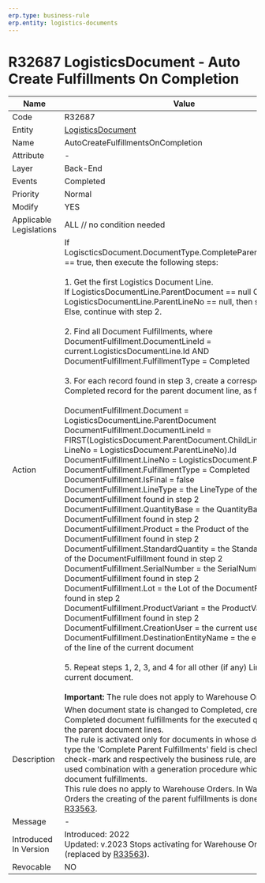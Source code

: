 ```yaml
---
erp.type: business-rule
erp.entity: logistics-documents
---
```


# R32687 LogisticsDocument - Auto Create Fulfillments On Completion 
| Name | Value |
| ---- | ----- |
| Code | R32687 |
| Entity | [LogisticsDocument](../reference/common-business-rules/logistics-documents.md) |
| Name | AutoCreateFulfillmentsOnCompletion |
| Attribute |- |
| Layer | Back-End                                        |
| Events | Completed |
| Priority | Normal |
| Modify | YES |
| Applicable Legislations | ALL // no condition needed |
| Action | If LogiscticsDocument.DocumentType.CompleteParentFulfillments == true, then execute the following steps: <br/><br/> 1. Get the first Logistics Document Line. <br/> If LogisticsDocumentLine.ParentDocument == null OR LogisticsDocumentLine.ParentLineNo == null, then skip this line. <br/> Else, continue with step 2. <br/><br/>2. Find all Document Fulfillments, where DocumentFulfillment.DocumentLineId = current.LogisticsDocumentLine.Id AND DocumentFulfillment.FulfillmentType = Completed<br/><br/>3. For each record found in step 3, create a corresponding Completed record for the parent document line, as follows:<br/><br/>DocumentFulfillment.Document = LogisticsDocumentLine.ParentDocument<br/>DocumentFulfillment.DocumentLineId = FIRST(LogisticsDocument.ParentDocument.ChildLines, where LineNo = LogisticsDocument.ParentLineNo).Id<br/>DocumentFulfillment.LineNo = LogisticsDocument.ParentLineNo<br/>DocumentFulfillment.FulfillmentType = Completed<br/>DocumentFulfillment.IsFinal = false<br/>DocumentFulfillment.LineType = the LineType of the DocumentFulfillment found in step 2<br/>DocumentFulfillment.QuantityBase = the QuantityBase of the DocumentFulfillment found in step 2<br/>DocumentFulfillment.Product = the Product of the DocumentFulfillment found in step 2<br/>DocumentFulfillment.StandardQuantity = the StandardQuantity of the DocumentFulfillment found in step 2<br/>DocumentFulfillment.SerialNumber = the SerialNumber of the DocumentFulfillment found in step 2<br/>DocumentFulfillment.Lot = the Lot of the DocumentFulfillment found in step 2<br/>DocumentFulfillment.ProductVariant = the ProductVariant of the DocumentFulfillment found in step 2 <br/>DocumentFulfillment.CreationUser = the current user <br/> DocumentFulfillment.DestinationEntityName = the entity name of the line of the current document <br/><br/> 5. Repeat steps 1, 2, 3, and 4 for all other (if any) Lines of the current document. <br/><br/>  **Important:** The rule does not apply to Warehouse Orders.|
| Description | When document state is changed to Completed, creates Completed document fulfillments for the executed quantities of the parent document lines. <br/> The rule is activated only for documents in whose document type the 'Complete Parent Fulfillments' field is checked. This check-mark and respectively the business rule, are usually used combination with a generation procedure which uses document fulfillments. <br>  This rule does no apply to Warehouse Orders. In Warehouse Orders the creating of the parent fulfillments is done by rule [R33563](R33563.md). |
| Message |-|
| Introduced In Version | Introduced: 2022<br>Updated: v.2023 Stops activating for Warehouse Orders (replaced by [R33563](R33563.md)). |
| Revocable | NO |
